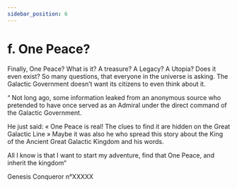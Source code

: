 ```yaml
---
sidebar_position: 6
---
```


# f. One Peace?

Finally, One Peace? What is it? A treasure? A Legacy? A Utopia? Does it even exist? So many questions, that everyone in the universe is asking. The Galactic Government doesn’t want its citizens to even think about it.

“ Not long ago, some information leaked from an anonymous source who pretended to have once served as an Admiral under the direct command of the Galactic Government.

He just said: « One Peace is real! The clues to find it are hidden on the Great Galactic Line »
Maybe it was also he who spread this story about the King of the Ancient Great Galactic Kingdom and his words.

All I know is that I want to start my adventure, find that One Peace, and inherit the kingdom“ 

Genesis Conqueror n°XXXXX